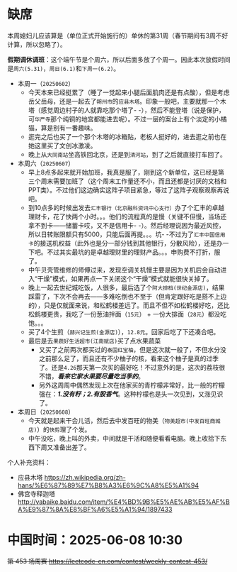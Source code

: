 
# 缺席

本周媳妇儿应该算是（单位正式开始施行的）单休的第31周（春节期间有3周不好计算，所以忽略了）。

**假期调休调班**：这个端午节是个周六，所以后面多放了个周一。因此本次放假时间是`周六(5.31)`，`周日(6.1)`和`下周一(6.2)`。

- 本周一（`20250602`） 
  * 今天本来已经挺累了（睡了一觉起来小腿后面肌肉还是有点酸），但是考虑岳父岳母，还是一起去了`朔州市`的`应县木塔`。印象一般吧，主要就那一个木塔（感觉周边村子的人就靠吃那个塔了- -），然后不能登塔（说是保护，可`华严寺`那个纯铜的地宫都能进去呢）。不过一层的案台上有个淡定的小橘猫，算是别有一番趣味。
  * 逛完之后也买了一个那个木塔的冰箱贴，老板人挺好的，进去逛之前也在她这里买了文创冰激凌。
  * 晚上从`大同南站`坐高铁回北京，还是到`清河站`，到了之后就直接打车回了。
- 本周六（`20250607`） 
  * 早上8点多起来就开始加班，我真是服了，刚到这个新单位，这已经是第三个周末需要加班了（这个周末工作量还不小，而且还都是讨厌的文档和PPT类）。不过他们这边确实这阵子项目紧急，等过了这阵子观察观察再说吧。
  * 到10点多的时候出发去`汇丰银行（北京融科资讯中心支行）`办了个汇丰的卓越理财卡，花了快两个小时。。。他们的流程真的是慢（关键不但慢，当场还拿不到卡——储蓄卡哎，又不是信用卡- -）。然后经理说因为最近风控，所以日转账限额只有5000，只能后面再提。。。坑- -不过为了`汇丰中国信用卡`的接送机权益（此外也是分一部分钱到其他银行，分散风险），还是办一下吧。不过其实最坑的是卓越理财里的理财产品。。。申购费不打折，服了。
  * 中午贝壳管维修的师傅过来，发现空调关机慢主要是因为关机后会自动进入“干燥”模式，如果再点一下关闭这个“干燥”模式就能很快关掉了。
  * 晚上一起去世纪城吃饭，人很多，最后选了个`阿大排档(世纪金源店)`，结果踩雷了，下次不会再去——多难吃倒也不至于（但肯定跟好吃是搭不上边的），只是仅就面来说，和松鹤楼差远了。而且不但不如松鹤楼好吃，还比松鹤楼更贵，我吃了一份葱油拌面（`15元`） + 一份大排面（`28元`）都没吃饱。。。
  * 买了4个生煎（`赫兴记生煎(金源店)`），`12.8元`。回家后吃了下还凑合吧。
  * 最后是去`果蔬好生活超市(江南赋店)`买了点水果蔬菜
    + 又买了之前两次都买过的`泰国红宝柚`，但是这次就一般了，不但水分没之前那么足了，而且还有不少柚子的核，看来这个柚子是真的过季了。还是`4.26`那天第一次买的最好吃！不过意外的是，这次的荔枝很不错，***看来它家水果要尽量吃当季的***。
    + 另外这周周中偶然发现上次在他家买的青柠檬非常好，比一般的柠檬强在：***1.没有籽；2.有股香气***。这种柠檬也是头一次见到，又涨见识了。
- 本周日（`20250608`） 
  * 今天就是起来干会儿活，然后去中发百旺的物美（`物美超市(中发百旺商城店)`）的`快剪`理了个发。
  * 中午没吃，晚上叫的外卖，中间就是干活和随便看看电脑。晚上收拾下东西下周又准备出差了。

个人补充资料：
- 应县木塔 https://zh.wikipedia.org/zh-hans/%E6%87%89%E7%B8%A3%E6%9C%A8%E5%A1%94
- 佛宫寺释迦塔 http://vabaike.baidu.com/item/%E4%BD%9B%E5%AE%AB%E5%AF%BA%E9%87%8A%E8%BF%A6%E5%A1%94/1897433

# 中国时间：2025-06-08 10:30

~~第 453 场周赛 https://leetcode-cn.com/contest/weekly-contest-453/~~
